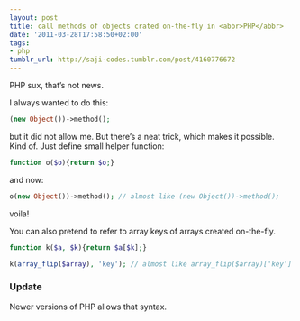 ```yaml
---
layout: post
title: call methods of objects crated on-the-fly in <abbr>PHP</abbr>
date: '2011-03-28T17:58:50+02:00'
tags:
- php
tumblr_url: http://saji-codes.tumblr.com/post/4160776672
---
```

PHP sux, that’s not news.

I always wanted to do this:

```php
(new Object())->method();
```

but it did not allow me. But there’s a neat trick, which makes it possible. Kind of. Just define small helper function:

```php
function o($o){return $o;}
```

and now:

```php
o(new Object())->method(); // almost like (new Object())->method();
```

voila!

You can also pretend to refer to array keys of arrays created on-the-fly.

```php
function k($a, $k){return $a[$k];}
```

```php
k(array_flip($array), 'key'); // almost like array_flip($array)['key']
```

### Update

Newer versions of <abbr>PHP</abbr> allows that syntax.
